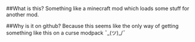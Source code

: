 ##What is this?
Something like a minecraft mod which loads some stuff for another mod.

##Why is it on github?
Because this seems like the only way of getting something like this on a curse modpack ¯\_(ツ)_/¯

